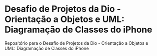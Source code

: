 # Desafio de Projetos da Dio - Orientação a Objetos e UML: Diagramação de Classes do iPhone

Reposítório para o Desafio de Projetos da Dio - Orientação a Objetos e UML: Diagramação de Classes do iPhone


